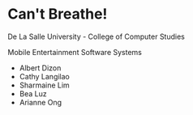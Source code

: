 Can't Breathe!
==============

De La Salle University - College of Computer Studies

Mobile Entertainment Software Systems
- Albert Dizon
- Cathy Langilao
- Sharmaine Lim
- Bea Luz
- Arianne Ong
